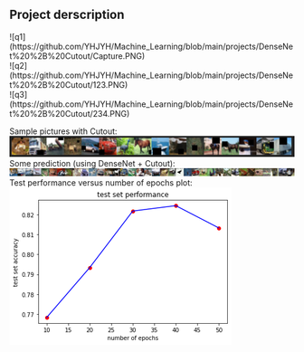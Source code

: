 <h2>Project derscription</h2>
![q1](https://github.com/YHJYH/Machine_Learning/blob/main/projects/DenseNet%20%2B%20Cutout/Capture.PNG)<br>
![q2](https://github.com/YHJYH/Machine_Learning/blob/main/projects/DenseNet%20%2B%20Cutout/123.PNG)<br>
![q3](https://github.com/YHJYH/Machine_Learning/blob/main/projects/DenseNet%20%2B%20Cutout/234.PNG)<br>

Sample pictures with Cutout:<br>
![cutout](https://github.com/YHJYH/Machine_Learning/blob/main/projects/DenseNet%20%2B%20Cutout/cutout.PNG)<br>
Some prediction (using DenseNet + Cutout):<br>
![prediction](https://github.com/YHJYH/Machine_Learning/blob/main/projects/DenseNet%20%2B%20Cutout/result.png)<br>
Test performance versus number of epochs plot: <br>
![preformance](https://github.com/YHJYH/Machine_Learning/blob/main/projects/DenseNet%20%2B%20Cutout/test_perform.png)<br>

